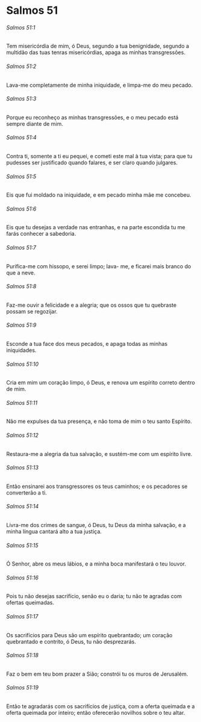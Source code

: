 # Salmos 51

###### Salmos 51:1

Tem misericórdia de mim, ó Deus, segundo a tua benignidade, segundo a multidão das tuas tenras misericórdias, apaga as minhas transgressões.

###### Salmos 51:2

Lava-me completamente de minha iniquidade, e limpa-me do meu pecado.

###### Salmos 51:3

Porque eu reconheço as minhas transgressões, e o meu pecado está sempre diante de mim.

###### Salmos 51:4

Contra ti, somente a ti eu pequei, e cometi este mal à tua vista; para que tu pudesses ser justificado quando falares, e ser claro quando julgares.

###### Salmos 51:5

Eis que fui moldado na iniquidade, e em pecado minha mãe me concebeu.

###### Salmos 51:6

Eis que tu desejas a verdade nas entranhas, e na parte escondida tu me farás conhecer a sabedoria.

###### Salmos 51:7

Purifica-me com hissopo, e serei limpo; lava- me, e ficarei mais branco do que a neve.

###### Salmos 51:8

Faz-me ouvir a felicidade e a alegria; que os ossos que tu quebraste possam se regozijar.

###### Salmos 51:9

Esconde a tua face dos meus pecados, e apaga todas as minhas iniquidades.

###### Salmos 51:10

Cria em mim um coração limpo, ó Deus, e renova um espírito correto dentro de mim.

###### Salmos 51:11

Não me expulses da tua presença, e não toma de mim o teu santo Espírito.

###### Salmos 51:12

Restaura-me a alegria da tua salvação, e sustém-me com um espírito livre.

###### Salmos 51:13

Então ensinarei aos transgressores os teus caminhos; e os pecadores se converterão a ti.

###### Salmos 51:14

Livra-me dos crimes de sangue, ó Deus, tu Deus da minha salvação, e a minha língua cantará alto a tua justiça.

###### Salmos 51:15

Ó Senhor, abre os meus lábios, e a minha boca manifestará o teu louvor.

###### Salmos 51:16

Pois tu não desejas sacrifício, senão eu o daria; tu não te agradas com ofertas queimadas.

###### Salmos 51:17

Os sacrifícios para Deus são um espírito quebrantado; um coração quebrantado e contrito, ó Deus, tu não desprezarás.

###### Salmos 51:18

Faz o bem em teu bom prazer a Sião; constrói tu os muros de Jerusalém.

###### Salmos 51:19

Então te agradarás com os sacrifícios de justiça, com a oferta queimada e a oferta queimada por inteiro; então oferecerão novilhos sobre o teu altar.

